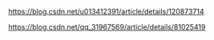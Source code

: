 https://blog.csdn.net/u013412391/article/details/120873714

https://blog.csdn.net/qq_31967569/article/details/81025419
